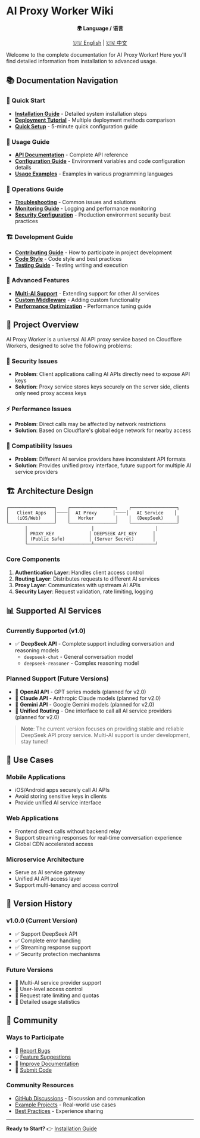 # AI Proxy Worker Wiki

<div align="center">

**🌍 Language / 语言**

[🇺🇸 English](./Home.en.md) | [🇨🇳 中文](./Home.md)

</div>

Welcome to the complete documentation for AI Proxy Worker! Here you'll find detailed information from installation to advanced usage.

## 📚 Documentation Navigation

### 🚀 Quick Start
- **[Installation Guide](./Installation.en)** - Detailed system installation steps
- **[Deployment Tutorial](./Deployment.en)** - Multiple deployment methods comparison
- **[Quick Setup](./Quick-Setup.en)** - 5-minute quick configuration guide

### 📖 Usage Guide
- **[API Documentation](./API-Reference.en)** - Complete API reference
- **[Configuration Guide](./Configuration.en)** - Environment variables and code configuration details
- **[Usage Examples](./Examples.en)** - Examples in various programming languages

### 🔧 Operations Guide
- **[Troubleshooting](./Troubleshooting.en)** - Common issues and solutions
- **[Monitoring Guide](./Monitoring.en)** - Logging and performance monitoring
- **[Security Configuration](./Security.en)** - Production environment security best practices

### 🏗️ Development Guide
- **[Contributing Guide](./Contributing.en)** - How to participate in project development
- **[Code Style](./Code-Style.en)** - Code style and best practices
- **[Testing Guide](./Testing.en)** - Testing writing and execution

### 🔮 Advanced Features
- **[Multi-AI Support](./Multi-AI-Support.en)** - Extending support for other AI services
- **[Custom Middleware](./Custom-Middleware.en)** - Adding custom functionality
- **[Performance Optimization](./Performance.en)** - Performance tuning guide

## 🎯 Project Overview

AI Proxy Worker is a universal AI API proxy service based on Cloudflare Workers, designed to solve the following problems:

### 🔐 Security Issues
- **Problem**: Client applications calling AI APIs directly need to expose API keys
- **Solution**: Proxy service stores keys securely on the server side, clients only need proxy access keys

### ⚡ Performance Issues
- **Problem**: Direct calls may be affected by network restrictions
- **Solution**: Based on Cloudflare's global edge network for nearby access

### 🔄 Compatibility Issues
- **Problem**: Different AI service providers have inconsistent API formats
- **Solution**: Provides unified proxy interface, future support for multiple AI service providers

## 🏗️ Architecture Design

```
┌─────────────────┐    ┌─────────────────┐    ┌─────────────────┐
│   Client Apps   │────│  AI Proxy      │────│   AI Service    │
│   (iOS/Web)     │    │   Worker        │    │  (DeepSeek)     │
└─────────────────┘    └─────────────────┘    └─────────────────┘
       │                        │                       │
       │ PROXY_KEY             │ DEEPSEEK_API_KEY      │
       │ (Public Safe)         │ (Server Secret)       │
       └────────────────────────┴───────────────────────┘
```

### Core Components

1. **Authentication Layer**: Handles client access control
2. **Routing Layer**: Distributes requests to different AI services
3. **Proxy Layer**: Communicates with upstream AI APIs
4. **Security Layer**: Request validation, rate limiting, logging

## 📊 Supported AI Services

### Currently Supported (v1.0)
- ✅ **DeepSeek API** - Complete support including conversation and reasoning models
  - `deepseek-chat` - General conversation model
  - `deepseek-reasoner` - Complex reasoning model

### Planned Support (Future Versions)
- 🔄 **OpenAI API** - GPT series models (planned for v2.0)
- 🔄 **Claude API** - Anthropic Claude models (planned for v2.0)
- 🔄 **Gemini API** - Google Gemini models (planned for v2.0)
- 🔄 **Unified Routing** - One interface to call all AI service providers (planned for v2.0)

> **Note**: The current version focuses on providing stable and reliable DeepSeek API proxy service. Multi-AI support is under development, stay tuned!

## 🎯 Use Cases

### Mobile Applications
- iOS/Android apps securely call AI APIs
- Avoid storing sensitive keys in clients
- Provide unified AI service interface

### Web Applications
- Frontend direct calls without backend relay
- Support streaming responses for real-time conversation experience
- Global CDN accelerated access

### Microservice Architecture
- Serve as AI service gateway
- Unified AI API access layer
- Support multi-tenancy and access control

## 🔄 Version History

### v1.0.0 (Current Version)
- ✅ Support DeepSeek API
- ✅ Complete error handling
- ✅ Streaming response support
- ✅ Security protection mechanisms

### Future Versions
- 🔮 Multi-AI service provider support
- 🔮 User-level access control
- 🔮 Request rate limiting and quotas
- 🔮 Detailed usage statistics

## 🤝 Community

### Ways to Participate
- 🐛 [Report Bugs](../../issues/new?template=bug_report.md)
- 💡 [Feature Suggestions](../../issues/new?template=feature_request.md)
- 📝 [Improve Documentation](../../issues/new?template=documentation.md)
- 🔧 [Submit Code](./Contributing.en)

### Community Resources
- [GitHub Discussions](../../discussions) - Discussion and communication
- [Example Projects](./Examples.en) - Real-world use cases
- [Best Practices](./Best-Practices.en) - Experience sharing

---

**Ready to Start?** 👉 [Installation Guide](./Installation.en)

